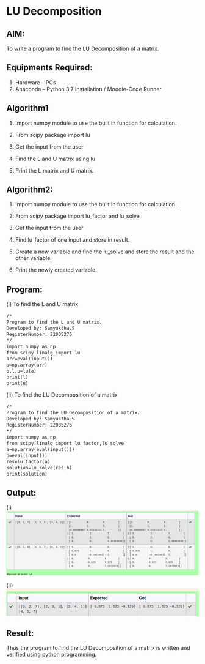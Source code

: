 # LU Decomposition 

## AIM:
To write a program to find the LU Decomposition of a matrix.

## Equipments Required:
1. Hardware – PCs
2. Anaconda – Python 3.7 Installation / Moodle-Code Runner

## Algorithm1
1. Import numpy module to use the built in function for calculation.

2. From scipy package import lu

3. Get the input from the user

4. Find the L  and U matrix using lu

5. Print the L matrix and U matrix.

## Algorithm2:
1. Import numpy module to use the built in function for calculation.

2. From scipy package import lu_factor and lu_solve

3. Get the input from the user

4. Find lu_factor of one input and store in result.

5. Create a new variable and find the lu_solve and store the result and the other variable.

6. Print the newly created variable.

## Program:
(i) To find the L and U matrix
```
/*
Program to find the L and U matrix.
Developed by: Samyuktha.S
RegisterNumber: 22005276
*/
import numpy as np
from scipy.linalg import lu
arr=eval(input())
a=np.array(arr)
p,l,u=lu(a)
print(l)
print(u)
```
(ii) To find the LU Decomposition of a matrix
```
/*
Program to find the LU Decomposition of a matrix.
Developed by: Samyuktha.S
RegisterNumber: 22005276
*/
import numpy as np
from scipy.linalg import lu_factor,lu_solve
a=np.array(eval(input()))
b=eval(input())
res=lu_factor(a)
solution=lu_solve(res,b)
print(solution)

```

## Output:
(i)
![output](/lu1.png)

(ii)
![output](/lu2.png)


## Result:
Thus the program to find the LU Decomposition of a matrix is written and verified using python programming.

